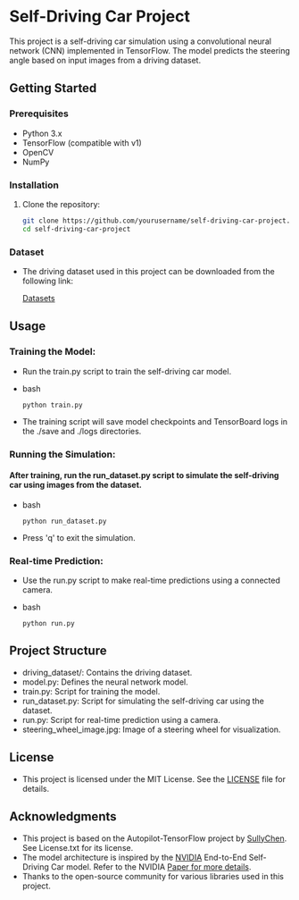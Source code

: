 # Self-Driving Car Project

This project is a self-driving car simulation using a convolutional neural network (CNN) implemented in TensorFlow. The model predicts the steering angle based on input images from a driving dataset.

## Getting Started

### Prerequisites

- Python 3.x
- TensorFlow (compatible with v1)
- OpenCV
- NumPy

### Installation

1. Clone the repository:

   ```bash
   git clone https://github.com/yourusername/self-driving-car-project.git
   cd self-driving-car-project
### Dataset
- The driving dataset used in this project can be downloaded from the following link:

  [Datasets](https://drive.google.com/file/d/1Ue4XohCOV5YXy57S_5tDfCVqzLr101M7/view?usp=drivesdk)
  
## Usage
### Training the Model:

- Run the train.py script to train the self-driving car model.

- bash

      python train.py
- The training script will save model checkpoints and TensorBoard logs in the ./save and ./logs directories.

### Running the Simulation:

#### After training, run the run_dataset.py script to simulate the self-driving car using images from the dataset.

- bash

      python run_dataset.py

- Press 'q' to exit the simulation.

### Real-time Prediction:

- Use the run.py script to make real-time predictions using a connected camera.

- bash 

      python run.py

## Project Structure

- driving_dataset/: Contains the driving dataset.
- model.py: Defines the neural network model.
- train.py: Script for training the model.
- run_dataset.py: Script for simulating the self-driving car using the dataset.
- run.py: Script for real-time prediction using a camera.
- steering_wheel_image.jpg: Image of a steering wheel for visualization.

## License

- This project is licensed under the MIT License. See the [LICENSE](https://github.com/SullyChen/Autopilot-TensorFlow/blob/master/License.txt) file for details.

## Acknowledgments

- This project is based on the Autopilot-TensorFlow project by [SullyChen](https://github.com/SullyChen). See License.txt for its license.
- The model architecture is inspired by the [NVIDIA](https://arxiv.org/pdf/1604.07316.pdf) End-to-End Self-Driving Car model. Refer to the NVIDIA [Paper for more details](https://towardsdatascience.com/how-a-high-school-junior-made-a-self-driving-car-705fa9b6e860).
- Thanks to the open-source community for various libraries used in this project.
